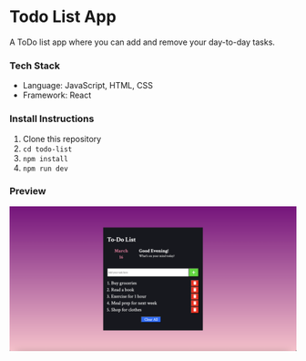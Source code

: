 # Todo List App

A ToDo list app where you can add and remove your day-to-day tasks.

### Tech Stack 
- Language: JavaScript, HTML, CSS
- Framework: React

### Install Instructions
1. Clone this repository
2. ```cd todo-list```
3. ```npm install```
4. ```npm run dev```

### Preview 
![ToDo List](./images/todo-list.png)
